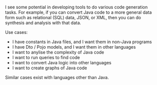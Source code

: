 I see some potential in developing tools to do various code generation tasks. For example, if you can convert Java code to a more general data form such as relational (SQL) data, JSON, or XML, then you can do synthesis and analysis with that data.

Use cases:

- I have constants in Java files, and I want them in non-Java programs
- I have Dto / Pojo models, and I want them in other languages
- I want to anylise the complexity of Java code
- I want to run queries to find code
- I want to convert Java logic into other languages
- I want to create graphs of Java code

Similar cases exist with languages other than Java.
